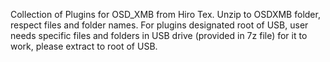 Collection of Plugins for OSD_XMB from Hiro Tex.
Unzip to OSDXMB folder, respect files and folder names.
For plugins designated root of USB, user needs specific files and folders in USB drive (provided in 7z file) for it to work, please extract to root of USB.
